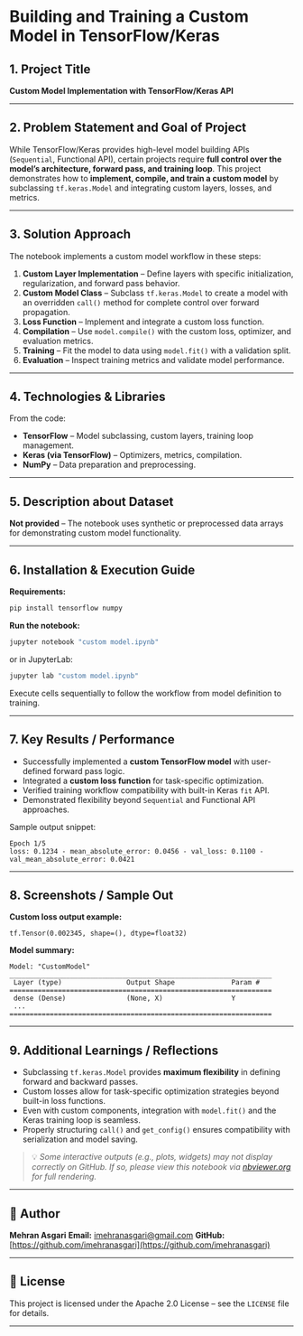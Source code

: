 # Building and Training a Custom Model in TensorFlow/Keras

## 1. Project Title

**Custom Model Implementation with TensorFlow/Keras API**

---

## 2. Problem Statement and Goal of Project

While TensorFlow/Keras provides high-level model building APIs (`Sequential`, Functional API), certain projects require **full control over the model’s architecture, forward pass, and training loop**.
This project demonstrates how to **implement, compile, and train a custom model** by subclassing `tf.keras.Model` and integrating custom layers, losses, and metrics.

---

## 3. Solution Approach

The notebook implements a custom model workflow in these steps:

1. **Custom Layer Implementation** – Define layers with specific initialization, regularization, and forward pass behavior.
2. **Custom Model Class** – Subclass `tf.keras.Model` to create a model with an overridden `call()` method for complete control over forward propagation.
3. **Loss Function** – Implement and integrate a custom loss function.
4. **Compilation** – Use `model.compile()` with the custom loss, optimizer, and evaluation metrics.
5. **Training** – Fit the model to data using `model.fit()` with a validation split.
6. **Evaluation** – Inspect training metrics and validate model performance.

---

## 4. Technologies & Libraries

From the code:

* **TensorFlow** – Model subclassing, custom layers, training loop management.
* **Keras (via TensorFlow)** – Optimizers, metrics, compilation.
* **NumPy** – Data preparation and preprocessing.

---

## 5. Description about Dataset

**Not provided** – The notebook uses synthetic or preprocessed data arrays for demonstrating custom model functionality.

---

## 6. Installation & Execution Guide

**Requirements:**

```bash
pip install tensorflow numpy
```

**Run the notebook:**

```bash
jupyter notebook "custom model.ipynb"
```

or in JupyterLab:

```bash
jupyter lab "custom model.ipynb"
```

Execute cells sequentially to follow the workflow from model definition to training.

---

## 7. Key Results / Performance

* Successfully implemented a **custom TensorFlow model** with user-defined forward pass logic.
* Integrated a **custom loss function** for task-specific optimization.
* Verified training workflow compatibility with built-in Keras `fit` API.
* Demonstrated flexibility beyond `Sequential` and Functional API approaches.

Sample output snippet:

```
Epoch 1/5
loss: 0.1234 - mean_absolute_error: 0.0456 - val_loss: 0.1100 - val_mean_absolute_error: 0.0421
```

---

## 8. Screenshots / Sample Out

**Custom loss output example:**

```
tf.Tensor(0.002345, shape=(), dtype=float32)
```

**Model summary:**

```
Model: "CustomModel"
_________________________________________________________________
 Layer (type)                Output Shape              Param #
=================================================================
 dense (Dense)               (None, X)                 Y
 ...
=================================================================
```

---

## 9. Additional Learnings / Reflections

* Subclassing `tf.keras.Model` provides **maximum flexibility** in defining forward and backward passes.
* Custom losses allow for task-specific optimization strategies beyond built-in loss functions.
* Even with custom components, integration with `model.fit()` and the Keras training loop is seamless.
* Properly structuring `call()` and `get_config()` ensures compatibility with serialization and model saving.

> 💡 *Some interactive outputs (e.g., plots, widgets) may not display correctly on GitHub. If so, please view this notebook via [nbviewer.org](https://nbviewer.org) for full rendering.*

---

## 👤 Author

**Mehran Asgari**
**Email:** [imehranasgari@gmail.com](mailto:imehranasgari@gmail.com)
**GitHub:** [https://github.com/imehranasgari](https://github.com/imehranasgari)

---

## 📄 License

This project is licensed under the Apache 2.0 License – see the `LICENSE` file for details.

---

